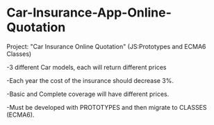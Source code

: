 # Car-Insurance-App-Online-Quotation
Project: "Car Insurance Online Quotation" (JS:Prototypes and ECMA6 Classes)

-3 different Car models, each will return different prices

-Each year the cost of the insurance should decrease 3%.

-Basic and Complete coverage will have different prices.

-Must be developed with PROTOTYPES and then migrate to CLASSES (ECMA6).
